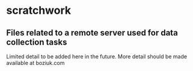 # scratchwork

## Files related to a remote server used for data collection tasks


Limited detail to be added here in the future. More detail should be made available at boziuk.com
